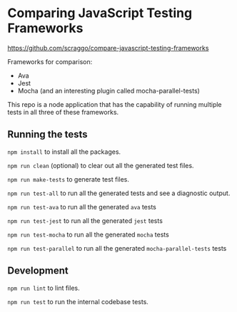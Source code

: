 # Comparing JavaScript Testing Frameworks

https://github.com/scraggo/compare-javascript-testing-frameworks

Frameworks for comparison:

- Ava
- Jest
- Mocha (and an interesting plugin called mocha-parallel-tests)

This repo is a node application that has the capability of running multiple tests in all three of these frameworks.

## Running the tests

`npm install` to install all the packages.

`npm run clean` (optional) to clear out all the generated test files.

`npm run make-tests` to generate test files.

`npm run test-all` to run all the generated tests and see a diagnostic output.

`npm run test-ava` to run all the generated `ava` tests

`npm run test-jest` to run all the generated `jest` tests

`npm run test-mocha` to run all the generated `mocha` tests

`npm run test-parallel` to run all the generated `mocha-parallel-tests` tests

## Development

`npm run lint` to lint files.

`npm run test` to run the internal codebase tests.

